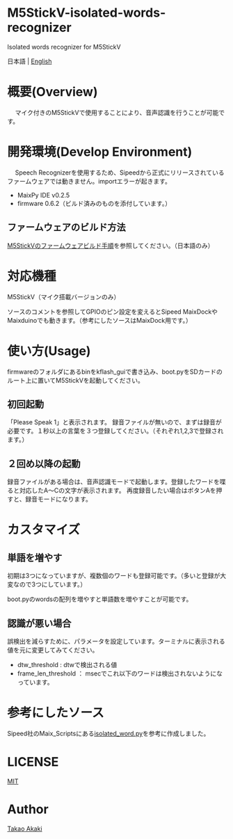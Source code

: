 # M5StickV-isolated-words-recognizer
Isolated words recognizer for M5StickV

日本語 | [English](README_en.md)

# 概要(Overview)
　
マイク付きのM5StickVで使用することにより、音声認識を行うことが可能です。

# 開発環境(Develop Environment)
　
Speech Recognizerを使用するため、Sipeedから正式にリリースされているファームウェアでは動きません。importエラーが起きます。
- MaixPy IDE v0.2.5
- firmware 0.6.2（ビルド済みのものを添付しています。）

## ファームウェアのビルド方法

[M5StickVのファームウェアビルド手順](https://raspberrypi.mongonta.com/howto-build-firmware-of-m5stickv/)を参照してください。（日本語のみ）

# 対応機種
M5StickV（マイク搭載バージョンのみ）

ソースのコメントを参照してGPIOのピン設定を変えるとSipeed MaixDockやMaixduinoでも動きます。（参考にしたソースはMaixDock用です。）

# 使い方(Usage)
firmwareのフォルダにあるbinをkflash_guiで書き込み、boot.pyをSDカードのルート上に置いてM5StickVを起動してください。

## 初回起動
「Please Speak 1」と表示されます。
録音ファイルが無いので、まずは録音が必要です。１秒以上の言葉を３つ登録してください。（それぞれ1,2,3で登録されます。）

## ２回め以降の起動
録音ファイルがある場合は、音声認識モードで起動します。登録したワードを喋ると対応したA〜Cの文字が表示されます。
再度録音したい場合はボタンAを押すと、録音モードになります。

# カスタマイズ
## 単語を増やす
初期は3つになっていますが、複数個のワードも登録可能です。（多いと登録が大変なので3つにしています。）

boot.pyのwordsの配列を増やすと単語数を増やすことが可能です。

## 認識が悪い場合
誤検出を減らすために、パラメータを設定しています。ターミナルに表示される値を元に変更してみてください。
- dtw_threshold : dtwで検出される値
- frame_len_threshold ： msecでこれ以下のワードは検出されないようになっています。

# 参考にしたソース
Sipeed社のMaix_Scriptsにある[isolated_word.py](https://github.com/sipeed/MaixPy_scripts/blob/master/multimedia/speech_recognizer/isolated_word.py)を参考に作成しました。

# LICENSE
[MIT](LICENSE)

# Author
[Takao Akaki](https://github.com/mongonta0716)
